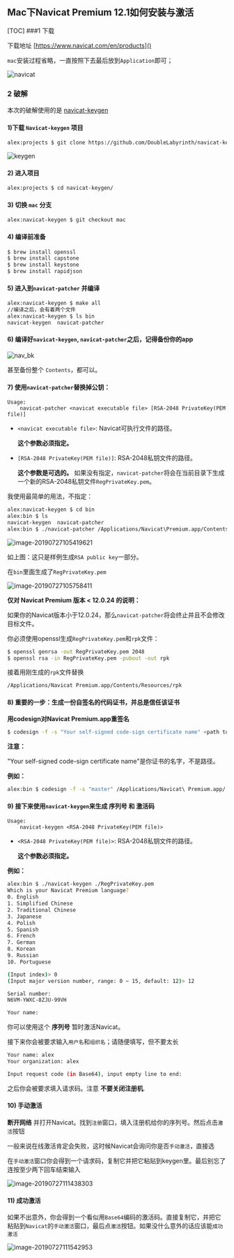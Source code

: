 ## Mac下Navicat Premium 12.1如何安装与激活

[TOC]
###1 下载

下载地址 [https://www.navicat.com/en/products]()

`mac`安装过程省略，一直按照下去最后放到`Application`即可；

![navicat](assets/navicat.jpg)

### 2 破解

本次的破解使用的是 [navicat-keygen](https://github.com/DoubleLabyrinth/navicat-keygen)

#### 1)下载 `Navicat-keygen` 项目

```bash
alex:projects $ git clone https://github.com/DoubleLabyrinth/navicat-keygen
```

![keygen](assets/keygen.jpg)

#### 2) 进入项目

```bash
alex:projects $ cd navicat-keygen/
```

#### 3) 切换 `mac` 分支

```bash
alex:navicat-keygen $ git checkout mac
```

#### 4) 编译前准备

```bash
$ brew install openssl
$ brew install capstone
$ brew install keystone
$ brew install rapidjson
```

#### 5) 进入到`navicat-patcher` 并编译

```bash
alex:navicat-keygen $ make all
//编译之后，会有着两个文件
alex:navicat-keygen $ ls bin
navicat-keygen	navicat-patcher
```

#### 6) 编译好`navicat-keygen`, `navicat-patcher`之后，记得备份你的app

![nav_bk](assets/nav_bk.jpg)

甚至备份整个 `Contents`，都可以。

#### 7) 使用`navicat-patcher`替换掉公钥：

```
Usage:
    navicat-patcher <navicat executable file> [RSA-2048 PrivateKey(PEM file)]
```

- `<navicat executable file>`: Navicat可执行文件的路径。

  **这个参数必须指定。**

- `[RSA-2048 PrivateKey(PEM file)]`: RSA-2048私钥文件的路径。

  **这个参数是可选的。** 如果没有指定，`navicat-patcher`将会在当前目录下生成一个新的RSA-2048私钥文件`RegPrivateKey.pem`。

我使用最简单的用法，不指定：

```bash
alex:navicat-keygen $ cd bin
alex:bin $ ls
navicat-keygen	navicat-patcher
alex:bin $ ./navicat-patcher /Applications/Navicat\Premium.app/Contents/MacOS/Navicat\ Premium
```

![image-20190727105419621](assets/image-20190727105419621.png)

如上图：这只是样例生成`RSA public key`一部分。

在`bin`里面生成了`RegPrivateKey.pem`

![image-20190727105758411](assets/image-20190727105758411.png)



**仅对 Navicat Premium 版本 < 12.0.24 的说明：**

如果你的Navicat版本小于12.0.24，那么`navicat-patcher`将会终止并且不会修改目标文件。

你必须使用openssl生成`RegPrivateKey.pem`和`rpk`文件：

```bash
$ openssl genrsa -out RegPrivateKey.pem 2048
$ openssl rsa -in RegPrivateKey.pem -pubout -out rpk
```

接着用刚生成的`rpk`文件替换

```bash
/Applications/Navicat Premium.app/Contents/Resources/rpk
```



#### 8) 重要的一步：**生成一份自签名的代码证书，并总是信任该证书**

**用codesign对Navicat Premium.app重签名**

```bash
$ codesign -f -s "Your self-signed code-sign certificate name" <path to Navicat Premium.app>
```

**注意：**

"Your self-signed code-sign certificate name"是你证书的名字，不是路径。

**例如：**

```bash
alex:bin $ codesign -f -s "master" /Applications/Navicat\ Premium.app/
```

#### 9) 接下来使用`navicat-keygen`来生成 **序列号** 和 **激活码**

```
Usage:
    navicat-keygen <RSA-2048 PrivateKey(PEM file)>
```

- `<RSA-2048 PrivateKey(PEM file)>`: RSA-2048私钥文件的路径。

  **这个参数必须指定。**

**例如：**

```bash
alex:bin $ ./navicat-keygen ./RegPrivateKey.pem
Which is your Navicat Premium language?
0. English
1. Simplified Chinese
2. Traditional Chinese
3. Japanese
4. Polish
5. Spanish
6. French
7. German
8. Korean
9. Russian
10. Portuguese

(Input index)> 0
(Input major version number, range: 0 ~ 15, default: 12)> 12

Serial number:
N6VM-YWXC-8ZJU-99VH

Your name:
```

你可以使用这个 **序列号** 暂时激活Navicat。

接下来你会被要求输入`用户名`和`组织名`；请随便填写，但不要太长

```bash
Your name: alex
Your organization: alex

Input request code (in Base64), input empty line to end:
```

之后你会被要求填入请求码。注意 **不要关闭注册机**.

#### 10) 手动激活

**断开网络** 并打开Navicat。找到`注册`窗口，填入注册机给你的序列号。然后点击`激活`按钮

一般来说在线激活肯定会失败，这时候Navicat会询问你是否`手动激活`，直接选

在`手动激活`窗口你会得到一个请求码，复制它并把它粘贴到keygen里。最后别忘了连按至少两下回车结束输入

![image-20190727111438303](assets/image-20190727111438303.png)

#### 11) 成功激活

如果不出意外，你会得到一个看似用`Base64`编码的激活码。直接复制它，并把它粘贴到`Navicat`的`手动激活`窗口，最后点`激活`按钮。如果没什么意外的话应该能`成功激活`

![image-20190727111542953](assets/image-20190727111542953.png)

